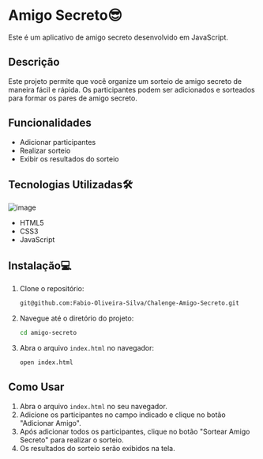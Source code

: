  
# Amigo Secreto😎

Este é um aplicativo de amigo secreto desenvolvido em JavaScript.

## Descrição

Este projeto permite que você organize um sorteio de amigo secreto de maneira fácil e rápida. Os participantes podem ser adicionados e sorteados para formar os pares de amigo secreto.

## Funcionalidades

- Adicionar participantes
- Realizar sorteio
- Exibir os resultados do sorteio

## Tecnologias Utilizadas🛠️
![image](https://github.com/user-attachments/assets/b4da7e14-ffbc-43a4-be1f-369b9c5f29e5)

- HTML5
- CSS3
- JavaScript

## Instalação💻

1. Clone o repositório:
   ```bash
   git@github.com:Fabio-Oliveira-Silva/Chalenge-Amigo-Secreto.git
   ```
2. Navegue até o diretório do projeto:
   ```bash
   cd amigo-secreto
   ```
3. Abra o arquivo `index.html` no navegador:
   ```bash
   open index.html
   ```

## Como Usar

1. Abra o arquivo `index.html` no seu navegador.
2. Adicione os participantes no campo indicado e clique no botão "Adicionar Amigo".
3. Após adicionar todos os participantes, clique no botão "Sortear Amigo Secreto" para realizar o sorteio.
4. Os resultados do sorteio serão exibidos na tela.






